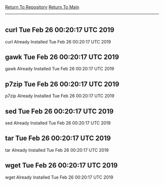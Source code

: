 [Return To Repository](https://github.com/deathbybandaid/piholeparser/)
[Return To Main](https://github.com/deathbybandaid/piholeparser/blob/master/RecentRunLogs/Mainlog.md)
____________________________________
# 
## curl Tue Feb 26 00:20:17 UTC 2019
curl Already Installed Tue Feb 26 00:20:17 UTC 2019
## gawk Tue Feb 26 00:20:17 UTC 2019
gawk Already Installed Tue Feb 26 00:20:17 UTC 2019
## p7zip Tue Feb 26 00:20:17 UTC 2019
p7zip Already Installed Tue Feb 26 00:20:17 UTC 2019
## sed Tue Feb 26 00:20:17 UTC 2019
sed Already Installed Tue Feb 26 00:20:17 UTC 2019
## tar Tue Feb 26 00:20:17 UTC 2019
tar Already Installed Tue Feb 26 00:20:17 UTC 2019
## wget Tue Feb 26 00:20:17 UTC 2019
wget Already Installed Tue Feb 26 00:20:17 UTC 2019
